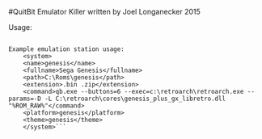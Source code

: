 #QuitBit
Emulator Killer written by Joel Longanecker
2015

Usage:
```qb.exe --buttons=0+1+2 --exec="c:\emulators\nes\nes.exe" --params="c:\roms\nes\mario.nes"

Example emulation station usage:
    <system>
    <name>genesis</name>
    <fullname>Sega Genesis</fullname>
    <path>C:\Roms\genesis</path>
    <extension>.bin .zip</extension>
    <command>qb.exe --buttons=6 --exec=c:\retroarch\retroarch.exe --params=-D -L C:\retroarch\cores\genesis_plus_gx_libretro.dll "%ROM_RAW%"</command>
    <platform>genesis</platform>
    <theme>genesis</theme>
    </system>```
